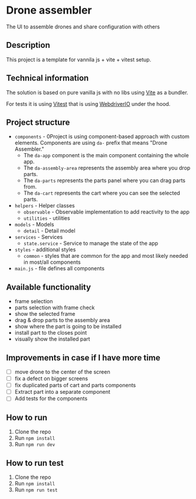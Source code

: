 # Drone assembler
The UI to assemble drones and share configuration with others

## Description
This project is a template for vannila js + vite + vitest setup.

## Technical information
The solution is based on pure vanilla js with no libs using [Vite](https://vitejs.dev/) as a bundler.

For tests it is using [Vitest](https://vitest.dev/) that is using [WebdriverIO](https://webdriver.io/) under the hood.

## Project structure
- `components` - 0Project is using component-based approach with custom elements. Components are using `da-` prefix that means "Drone Assembler."
    - The `da-app` component is the main component containing the whole app.
    - The `da-assembly-area` represents the assembly area where you drop parts.
    - The `da-parts` represents the parts panel where you can drag parts from.
    - The `da-cart` represents the cart where you can see the selected parts.
- `helpers` - Helper classes
    - `observable` - Observable implementation to add reactivity to the app
    - `utilities` - utilities
- `models` - Models
  - `detail` - Detail model
- `services` - Services
  - `state.service` - Service to manage the state of the app 
- `styles` - additional styles
    - `common` - styles that are common for the app and most likely needed in most/all components
- `main.js` - file defines all components

## Available functionality
- frame selection
- parts selection with frame check
- show the selected frame
- drag & drop parts to the assembly area
- show where the part is going to be installed
- install part to the closes point
- visually show the installed part

## Improvements in case if I have more time
- [ ] move drone to the center of the screen
- [ ] fix a defect on bigger screens
- [ ] fix duplicated parts of cart and parts components
- [ ] Extract part into a separate component
- [ ] Add tests for the components

## How to run
1. Clone the repo
2. Run `npm install`
3. Run `npm run dev`

## How to run test
1. Clone the repo
2. Run `npm install`
3. Run `npm run test`
